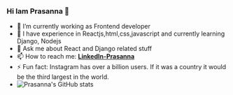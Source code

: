 ### Hi Iam Prasanna 👋

- 🔭 I’m currently working as Frontend developer
- 🌱 I have experience in Reactjs,html,css,javascript and currently learning Django, Nodejs
- 💬 Ask me about React and Django related stuff
- 📫 How to reach me: **[LinkedIn-Prasanna](https://www.linkedin.com/feed/)**
- ⚡ Fun fact: Instagram has over a billion users. If it was a country it would be the third largest in the world.
- ![Prasanna's GitHub stats](https://github-readme-stats.vercel.app/api?username=prasannakulal16&show_icons=true&theme=radical)

